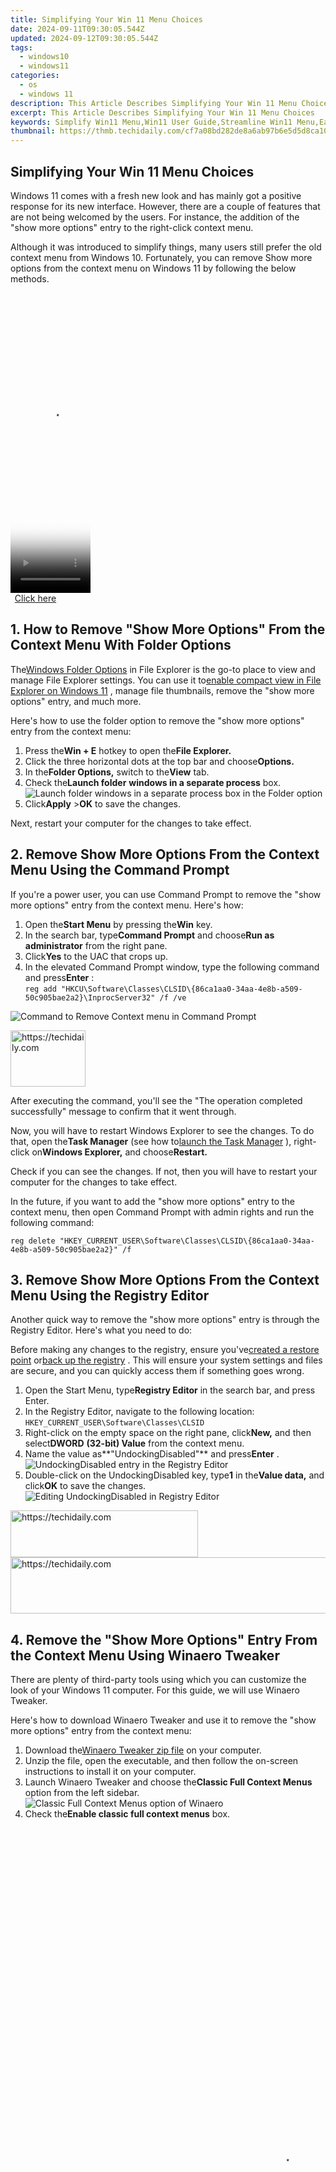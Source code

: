 ```yaml
---
title: Simplifying Your Win 11 Menu Choices
date: 2024-09-11T09:30:05.544Z
updated: 2024-09-12T09:30:05.544Z
tags:
  - windows10
  - windows11
categories:
  - os
  - windows 11
description: This Article Describes Simplifying Your Win 11 Menu Choices
excerpt: This Article Describes Simplifying Your Win 11 Menu Choices
keywords: Simplify Win11 Menu,Win11 User Guide,Streamline Win11 Menu,Easy Win11 Options,Optimize Win11 Selection,Win11 Menu Adjustments,Navigate Win11 Menus
thumbnail: https://thmb.techidaily.com/cf7a08bd282de8a6ab97b6e5d5d8ca10a7266e7f855e68e8c2f62606a22410cc.jpeg
---
```


## Simplifying Your Win 11 Menu Choices

 Windows 11 comes with a fresh new look and has mainly got a positive response for its new interface. However, there are a couple of features that are not being welcomed by the users. For instance, the addition of the "show more options" entry to the right-click context menu.

 Although it was introduced to simplify things, many users still prefer the old context menu from Windows 10\. Fortunately, you can remove Show more options from the context menu on Windows 11 by following the below methods.

<!-- affiliate ads begin -->
<span id="1977023">
					<video width="128" height="480" style="cursor:pointer"
           poster="//a.impactradius-go.com/display-clicktoplayimage/1977023.png"
           onclick="if(!this.playClicked){this.play();this.setAttribute('controls',true);this.playClicked=true;}">
	   <source src="//a.impactradius-go.com/display-ad/22993-1977023">
	   <img src="//a.impactradius-go.com/display-clicktoplayimage/1977023.png" style="border: none; height: 100%; width: 100%; object-fit: contain">
	</video>
	<div style="width:80px;text-align:center"><a href="javascript:window.open(decodeURIComponent('https%3A%2F%2Fhomestyler.sjv.io%2Fc%2F5597632%2F1977023%2F22993'), '_blank');void(0);">Click here</a></div>
</span>
<img height="0" width="0" src="https://imp.pxf.io/i/5597632/1977023/22993" style="position:absolute;visibility:hidden;" border="0" />
<!-- affiliate ads end -->

## 1\. How to Remove "Show More Options" From the Context Menu With Folder Options

 The[Windows Folder Options](https://www.makeuseof.com/windows-folder-options-guide/) in File Explorer is the go-to place to view and manage File Explorer settings. You can use it to[enable compact view in File Explorer on Windows 11](https://www.makeuseof.com/how-to-enable-compact-view-windows-11-file-explorer/) , manage file thumbnails, remove the "show more options" entry, and much more.

 Here's how to use the folder option to remove the "show more options" entry from the context menu:

1. Press the**Win + E** hotkey to open the**File Explorer.**
2. Click the three horizontal dots at the top bar and choose**Options.**
3. In the**Folder Options,** switch to the**View** tab.
4. Check the**Launch folder** **windows in a separate process** box.  
![Launch folder windows in a separate process box in the Folder option](https://static1.makeuseofimages.com/wordpress/wp-content/uploads/2023/02/launch-folder-windows-in-a-separate-process-box.jpg)
5. Click**Apply** \>**OK** to save the changes.

Next, restart your computer for the changes to take effect.

## 2\. Remove Show More Options From the Context Menu Using the Command Prompt

 If you're a power user, you can use Command Prompt to remove the "show more options" entry from the context menu. Here's how:

1. Open the**Start Menu** by pressing the**Win** key.
2. In the search bar, type**Command Prompt** and choose**Run as administrator** from the right pane.
3. Click**Yes** to the UAC that crops up.
4. In the elevated Command Prompt window, type the following command and press**Enter** :  
`reg add "HKCU\Software\Classes\CLSID\{86ca1aa0-34aa-4e8b-a509-50c905bae2a2}\InprocServer32" /f /ve`

![Command to Remove Context menu in Command Prompt](https://static1.makeuseofimages.com/wordpress/wp-content/uploads/2023/02/command-to-remove-context-menu.jpg)

<!-- affiliate ads begin -->
<a href="https://bluettiit.sjv.io/c/5597632/2114263/17093" target="_top" id="2114263">
  <img src="//a.impactradius-go.com/display-ad/17093-2114263" border="0" alt="https://techidaily.com" width="120" height="90"/>
</a>
<img height="0" width="0" src="https://bluettiit.sjv.io/i/5597632/2114263/17093" style="position:absolute;visibility:hidden;" border="0" />
<!-- affiliate ads end -->

 After executing the command, you'll see the "The operation completed successfully" message to confirm that it went through.

 Now, you will have to restart Windows Explorer to see the changes. To do that, open the**Task Manager** (see how to[launch the Task Manager](https://www.makeuseof.com/ways-to-open-task-manager-windows-10/) ), right-click on**Windows Explorer,** and choose**Restart.**

 Check if you can see the changes. If not, then you will have to restart your computer for the changes to take effect.

 In the future, if you want to add the "show more options" entry to the context menu, then open Command Prompt with admin rights and run the following command:

`reg delete "HKEY_CURRENT_USER\Software\Classes\CLSID\{86ca1aa0-34aa-4e8b-a509-50c905bae2a2}" /f​`

## 3\. Remove Show More Options From the Context Menu Using the Registry Editor

 Another quick way to remove the "show more options" entry is through the Registry Editor. Here's what you need to do:

 Before making any changes to the registry, ensure you've[created a restore point](https://www.makeuseof.com/windows-11-create-restore-point/) or[back up the registry](https://www.makeuseof.com/tag/backup-restore-windows-registry/) . This will ensure your system settings and files are secure, and you can quickly access them if something goes wrong.

1. Open the Start Menu, type**Registry Editor** in the search bar, and press Enter.
2. In the Registry Editor, navigate to the following location:  
`HKEY_CURRENT_USER\Software\Classes\CLSID`
3. Right-click on the empty space on the right pane, click**New,** and then select**DWORD** **(32-bit) Value** from the context menu.
4. Name the value as**"UndockingDisabled"** and press**Enter** .  
![UndockingDisabled entry in the Registry Editor](https://static1.makeuseofimages.com/wordpress/wp-content/uploads/2023/02/undockingdisabled-entry.jpg)
5. Double-click on the UndockingDisabled key, type**1** in the**Value data,** and click**OK** to save the changes.  
![Editing UndockingDisabled in Registry Editor](https://static1.makeuseofimages.com/wordpress/wp-content/uploads/2023/02/editing-undockingdisabled.jpg)

<!-- affiliate ads begin -->
<a href="https://25home.pxf.io/c/5597632/2123475/16836" target="_top" id="2123475">
  <img src="//a.impactradius-go.com/display-ad/16836-2123475" border="0" alt="https://techidaily.com" width="300" height="75"/>
</a>
<img height="0" width="0" src="https://25home.pxf.io/i/5597632/2123475/16836" style="position:absolute;visibility:hidden;" border="0" />
<!-- affiliate ads end -->

<!-- affiliate ads begin -->
<a href="https://ephamedtechinc.pxf.io/c/5597632/2137209/26400" target="_top" id="2137209">
  <img src="//a.impactradius-go.com/display-ad/26400-2137209" border="0" alt="https://techidaily.com" width="728" height="90"/>
</a>
<img height="0" width="0" src="https://ephamedtechinc.pxf.io/i/5597632/2137209/26400" style="position:absolute;visibility:hidden;" border="0" />
<!-- affiliate ads end -->

## 4\. Remove the "Show More Options" Entry From the Context Menu Using Winaero Tweaker

 There are plenty of third-party tools using which you can customize the look of your Windows 11 computer. For this guide, we will use Winaero Tweaker.

 Here's how to download Winaero Tweaker and use it to remove the "show more options" entry from the context menu:

1. Download the[Winaero Tweaker zip file](https://winaero.com/downloads/winaerotweaker.zip) on your computer.
2. Unzip the file, open the executable, and then follow the on-screen instructions to install it on your computer.
3. Launch Winaero Tweaker and choose the**Classic Full Context Menus** option from the left sidebar.  
![Classic Full Context Menus option of Winaero](https://static1.makeuseofimages.com/wordpress/wp-content/uploads/2023/02/classic-full-context-menus-option.jpg)
4. Check the**Enable classic full context menus** box.  

<!-- affiliate ads begin -->
<span id="1542129">
					<video width="864" height="1152" style="cursor:pointer"
           poster="//a.impactradius-go.com/display-clicktoplayimage/1542129.png"
           onclick="if(!this.playClicked){this.play();this.setAttribute('controls',true);this.playClicked=true;}">
	   <source src="//a.impactradius-go.com/display-ad/16836-1542129">
	   <img src="//a.impactradius-go.com/display-clicktoplayimage/1542129.png" style="border: none; height: 100%; width: 100%; object-fit: contain">
	</video>
	<div style="width:540px;text-align:center"><a href="javascript:window.open(decodeURIComponent('https%3A%2F%2F25home.pxf.io%2Fc%2F5597632%2F1542129%2F16836'), '_blank');void(0);">Click here</a></div>
</span>
<img height="0" width="0" src="https://imp.pxf.io/i/5597632/1542129/16836" style="position:absolute;visibility:hidden;" border="0" />
<!-- affiliate ads end -->

![Enable classic full context menus option in Winaero](https://static1.makeuseofimages.com/wordpress/wp-content/uploads/2023/02/enable-classic-full-context-menus.jpg)
5. Click the**Restart Explorer** button that appears.

<!-- affiliate ads begin -->
<a href="https://appsumo.8odi.net/c/5597632/2130873/7443" target="_top" id="2130873">
  <img src="//a.impactradius-go.com/display-ad/7443-2130873" border="0" alt="https://techidaily.com" width="600" height="90"/>
</a>
<img height="0" width="0" src="https://appsumo.8odi.net/i/5597632/2130873/7443" style="position:absolute;visibility:hidden;" border="0" />
<!-- affiliate ads end -->

## Enjoy an Old School Context Menu on Windows 11

 The desktop context menu lets you quickly access areas like the personalization menu, display settings, and much more. In Windows 11, you get the new "Show more options" entry in the context menu. But if you prefer the old design, you can quickly disable the "Show more options" entry from the context using either of the above methods.

<ins class="adsbygoogle"
     style="display:block"
     data-ad-format="autorelaxed"
     data-ad-client="ca-pub-7571918770474297"
     data-ad-slot="1223367746"></ins>

<ins class="adsbygoogle"
     style="display:block"
     data-ad-client="ca-pub-7571918770474297"
     data-ad-slot="8358498916"
     data-ad-format="auto"
     data-full-width-responsive="true"></ins>


